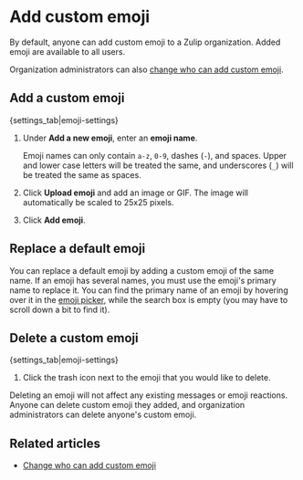# Add custom emoji

By default, anyone can add custom emoji to a Zulip organization. Added emoji
are available to all users.

Organization administrators can also
[change who can add custom emoji](/help/only-allow-admins-to-add-emoji).

## Add a custom emoji

{settings_tab|emoji-settings}

1. Under **Add a new emoji**, enter an **emoji name**.

    Emoji names can only contain `a-z`, `0-9`, dashes (`-`), and
    spaces. Upper and lower case letters will be treated the same, and
    underscores (`_`) will be treated the same as spaces.

1. Click **Upload emoji** and add an image or GIF. The image will
   automatically be scaled to 25x25 pixels.

1. Click **Add emoji**.

## Replace a default emoji

You can replace a default emoji by adding a custom emoji of the same
name. If an emoji has several names, you must use the emoji's primary name
to replace it. You can find the primary name of an emoji by hovering over it
in the [emoji picker](/help/add-emoji), while the search box is empty (you
may have to scroll down a bit to find it).

## Delete a custom emoji

{settings_tab|emoji-settings}

1. Click the trash icon next to the emoji that you would like to delete.

Deleting an emoji will not affect any existing messages or emoji
reactions. Anyone can delete custom emoji they added, and organization
administrators can delete anyone's custom emoji.

## Related articles

* [Change who can add custom emoji](/help/only-allow-admins-to-add-emoji)

